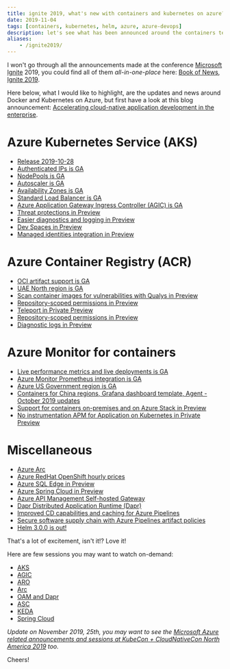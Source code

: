 ```yaml
---
title: ignite 2019, what's new with containers and kubernetes on azure?
date: 2019-11-04
tags: [containers, kubernetes, helm, azure, azure-devops]
description: let's see what has been announced around the containers technologies at the microsoft ignite conference 2019
aliases:
    - /ignite2019/
---
```

I won't go through all the announcements made at the conference [Microsoft Ignite](https://www.microsoft.com/ignite) 2019, you could find all of them _all-in-one-place_ here: [Book of News, Ignite 2019](http://aka.ms/Ignite2019BookofNews).

Here below, what I would like to highlight, are the updates and news around Docker and Kubernetes on Azure, but first have a look at this blog announcement: [Accelerating cloud-native application development in the enterprise](https://azure.microsoft.com/blog/accelerating-cloud-native-application-development-in-the-enterprise/).  

# Azure Kubernetes Service (AKS)
- [Release 2019-10-28](https://github.com/Azure/AKS/releases/tag/2019-10-28)
- [Authenticated IPs is GA](https://azure.microsoft.com/updates/azure-kubernetes-service-aks-support-for-authenticated-ips-is-now-available)
- [NodePools is GA](https://azure.microsoft.com/updates/support-for-multiple-node-pools-in-azure-kubernetes-service-is-now-available)
- [Autoscaler is GA](https://azure.microsoft.com/updates/generally-available-aks-cluster-autoscaler)
- [Availability Zones is GA](https://azure.microsoft.com/updates/azure-kubernetes-service-aks-support-for-azure-availability-zones-is-now-available)
- [Standard Load Balancer is GA](https://azure.microsoft.com/updates/standard-load-balancers-in-azure-kubernetes-service-aks)
- [Azure Application Gateway Ingress Controller (AGIC) is GA](https://docs.microsoft.com/azure/application-gateway/ingress-controller-overview)
- [Threat protections in Preview](https://azure.microsoft.com/updates/threat-protection-for-azure-kubernetes-service-aks-support-in-security-center)
- [Easier diagnostics and logging in Preview](https://azure.microsoft.com/updates/easier-diagnostics-and-logging-with-azure-kubernetes-service-is-now-in-preview)
- [Dev Spaces in Preview](https://azure.microsoft.com/updates/dev-spaces-connect-for-azure-kubernetes-service-is-now-in-preview)
- [Managed identities integration in Preview](https://azure.microsoft.com/updates/managed-identities-integration-in-azure-kubernetes-service-aks-is-now-in-preview)

# Azure Container Registry (ACR)
- [OCI artifact support is GA](https://azure.microsoft.com/updates/general-availability-azure-container-registry-oci-artifact-support/)
- [UAE North region is GA](https://azure.microsoft.com/updates/general-availability-azure-container-registry-in-uae-north/)
- [Scan container images for vulnerabilities with Qualys in Preview](https://azure.microsoft.com/updates/scan-container-images-for-vulnerabilities-in-azure-security-center/)
- [Repository-scoped permissions in Preview](https://docs.microsoft.com/azure/container-registry/container-registry-repository-scoped-permissions)
- [Teleport in Private Preview](https://stevelasker.blog/2019/10/29/azure-container-registry-teleportation/)
- [Repository-scoped permissions in Preview](https://azure.microsoft.com/blog/azure-container-registry-preview-of-repository-scoped-permissions/)
- [Diagnostic logs in Preview](https://azure.microsoft.com/updates/azure-container-registry-diagnostic-logs-are-now-in-preview/)

# Azure Monitor for containers
- [Live performance metrics and live deployments is GA](https://azure.microsoft.com/updates/live-performance-metrics-and-live-deployments-in-azure-monitor-for-containers)
- [Azure Monitor Prometheus integration is GA](https://azure.microsoft.com/updates/azure-monitor-prometheus-integration-is-now-generally-available)
- [Azure US Government region is GA](https://azure.microsoft.com/updates/general-availability-azure-monitor-for-containers-available-in-azure-us-government)
- [Containers for China regions, Grafana dashboard template, Agent - October 2019 updates](https://azure.microsoft.com/updates/updates-on-azure-monitor-for-containers-for-china-region-grafana-dashboard-template-and-agent)
- [Support for containers on-premises and on Azure Stack in Preview](https://azure.microsoft.com/updates/azure-monitor-now-supports-monitoring-containers-on-premises-and-on-azure-stack)
- [No instrumentation APM for Application on Kubernetes in Private Preview](http://aka.ms/AKSCodelessAPM)

# Miscellaneous
- [Azure Arc](https://azure.microsoft.com/blog/azure-services-now-run-anywhere-with-new-hybrid-capabilities-announcing-azure-arc)
- [Azure RedHat OpenShift hourly prices](https://azure.microsoft.com/updates/azure-red-hat-openshift-hourly-prices)
- [Azure SQL Edge in Preview](https://azure.microsoft.com/services/sql-database-edge)
- [Azure Spring Cloud in Preview](https://azure.microsoft.com/updates/azure-spring-cloud-service-is-now-in-preview)
- [Azure API Management Self-hosted Gateway](https://azure.microsoft.com/updates/azure-arc-enabled-api-management-is-now-available-in-preview) 
- [Dapr Distributed Application Runtime (Dapr)](https://cloudblogs.microsoft.com/opensource/2019/10/16/announcing-dapr-open-source-project-build-microservice-applications)
- [Improved CD capabilities and caching for Azure Pipelines](https://devblogs.microsoft.com/devops/improved-continuous-delivery-capabilities-and-caching-for-azure-pipelines)
- [Secure software supply chain with Azure Pipelines artifact policies](https://devblogs.microsoft.com/devops/secure-software-supply-chain-with-azure-pipelines-artifact-policies)
- [Helm 3.0.0 is out!](https://cloudblogs.microsoft.com/opensource/2019/11/13/helm-3-available-simpler-more-secure)

That's a lot of excitement, isn't it!? Love it!

Here are few sessions you may want to watch on-demand:
- [AKS](https://myignite.techcommunity.microsoft.com/sessions/81598)
- [AGIC](https://myignite.techcommunity.microsoft.com/sessions/82945)
- [ARO](https://myignite.techcommunity.microsoft.com/sessions/81595)
- [Arc](https://myignite.techcommunity.microsoft.com/sessions/84179)
- [OAM and Dapr](https://myignite.techcommunity.microsoft.com/sessions/82059)
- [ASC](https://myignite.techcommunity.microsoft.com/sessions/81972)
- [KEDA](https://myignite.techcommunity.microsoft.com/sessions/83959)
- [Spring Cloud](https://myignite.techcommunity.microsoft.com/sessions/81594)

_Update on November 2019, 25th, you may want to see the [Microsoft Azure related announcements and sessions at KubeCon + CloudNativeCon North America 2019](https://alwaysupalwayson.blogspot.com/2019/11/microsoft-azure-related-announcements.html) too._

Cheers!